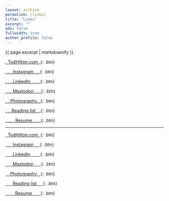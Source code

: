 ```yaml
---
layout: archive
permalink: /links/
title: "Links"
excerpt: ""
ads: false
fullwidth: true
author_profile: false
---
```


<!-- Instructions for buttons: https://mmistakes.github.io/minimal-mistakes/markup/markup-html-tags-and-formatting/#buttons -->
<!-- More instructions for buttons: https://mmistakes.github.io/minimal-mistakes/docs/utility-classes/#buttons -->

{{ page.excerpt | markdownify }}

[. TodHilton.com .](https://todhilton.com){: .btn}

[. . . Instagram. . .](https://instagram.com/HiltonTod){: .btn}

[. . . LinkedIn . . . .](https://www.linkedin.com/in/todhilton){: .btn}

[. . . Mastodon . . .](https://hachyderm.io/@HiltonTod){: .btn}

[. . Photography. .](https://photos.todhilton.com/){: .btn}

[. . .Reading list . .](/reads/books){: .btn}

[. . . . Resume. . . .](/resume){: .btn}

---

[&nbsp; TodHilton.com &nbsp;](https://todhilton.com){: .btn}

[&nbsp;&nbsp;&nbsp;&nbsp;&nbsp; Instagram &nbsp;&nbsp;&nbsp;&nbsp;](https://instagram.com/HiltonTod){: .btn}

[&nbsp;&nbsp;&nbsp;&nbsp;&nbsp; LinkedIn &nbsp;&nbsp;&nbsp;&nbsp;&nbsp;&nbsp;&nbsp;](https://www.linkedin.com/in/todhilton){: .btn}

[&nbsp;&nbsp;&nbsp;&nbsp;&nbsp; Mastodon &nbsp;&nbsp;&nbsp;&nbsp;&nbsp;](https://hachyderm.io/@HiltonTod){: .btn}

[&nbsp;&nbsp;&nbsp; Photography &nbsp;&nbsp;](https://photos.todhilton.com/){: .btn}

[&nbsp;&nbsp;&nbsp;&nbsp;&nbsp; Reading list &nbsp;&nbsp;&nbsp;&nbsp;](/reads/books){: .btn}

[&nbsp;&nbsp;&nbsp;&nbsp;&nbsp;&nbsp;&nbsp; Resume &nbsp;&nbsp;&nbsp;&nbsp;&nbsp;&nbsp;](/resume){: .btn}

&nbsp; 
